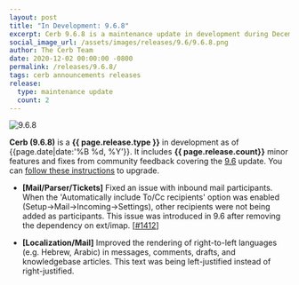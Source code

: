 ```yaml
---
layout: post
title: "In Development: 9.6.8"
excerpt: Cerb 9.6.8 is a maintenance update in development during December 2020 with 2 minor features and fixes from community feedback.
social_image_url: /assets/images/releases/9.6/9.6.8.png
author: The Cerb Team
date: 2020-12-02 00:00:00 -0800
permalink: /releases/9.6.8/
tags: cerb announcements releases
release:
  type: maintenance update
  count: 2
---
```


<div class="cerb-screenshot">
<img src="{{page.social_image_url}}" class="screenshot" alt="9.6.8" style="max-width:500px;">
</div>

**Cerb (9.6.8)** is a **{{ page.release.type }}** in development as of {{page.date|date:'%B %d, %Y'}}. It includes **{{ page.release.count}}** minor features and fixes from community feedback covering the [9.6](/releases/9.6/) update.  You can [follow these instructions](/docs/upgrading/) to upgrade.

* **[Mail/Parser/Tickets]** Fixed an issue with inbound mail participants. When the 'Automatically include To/Cc recipients' option was enabled (Setup->Mail->Incoming->Settings), other recipients were not being added as participants. This issue was introduced in 9.6 after removing the dependency on ext/imap. [[#1412](https://github.com/jstanden/cerb/issues/1412)]

* **[Localization/Mail]** Improved the rendering of right-to-left languages (e.g. Hebrew, Arabic) in messages, comments, drafts, and knowledgebase articles. This text was being left-justified instead of right-justified.

